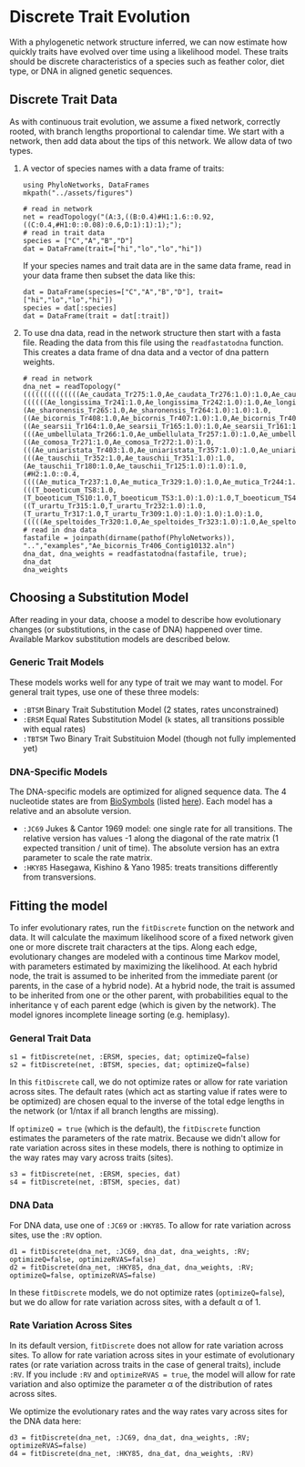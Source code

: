 # Discrete Trait Evolution

With a phylogenetic network structure inferred, we can now estimate how quickly traits
have evolved over time using a likelihood model. These traits should be discrete
characteristics of a species such as feather color, diet type,
or DNA in aligned genetic sequences.

## Discrete Trait Data

As with continuous trait evolution, we assume a fixed network, correctly rooted,
with branch lengths proportional to calendar time. We start with a network, then
add data about the tips of this network. We allow data of two types.

1. A vector of species names with a data frame of traits:

   ```@setup fitDiscrete
   using PhyloNetworks, DataFrames
   mkpath("../assets/figures")
   ```

   ```@example fitDiscrete
   # read in network
   net = readTopology("(A:3,((B:0.4)#H1:1.6::0.92,((C:0.4,#H1:0::0.08):0.6,D:1):1):1);");
   # read in trait data
   species = ["C","A","B","D"]
   dat = DataFrame(trait=["hi","lo","lo","hi"])
   ```

   If your species names and trait data are in the same data frame,
   read in your data frame then subset the data like this:
   ```@example fitDiscrete
   dat = DataFrame(species=["C","A","B","D"], trait=["hi","lo","lo","hi"])
   species = dat[:species]
   dat = DataFrame(trait = dat[:trait])
   ```

2. To use dna data, read in the network structure then start with a fasta
   file. Reading the data from this file using the `readfastatodna` function.
   This creates a data frame of dna data and a vector of dna pattern weights.

   ```@example fitDiscrete
   # read in network
   dna_net = readTopology("((((((((((((((Ae_caudata_Tr275:1.0,Ae_caudata_Tr276:1.0):1.0,Ae_caudata_Tr139:1.0):1.0)#H1:1.0::0.6,((((((Ae_longissima_Tr241:1.0,Ae_longissima_Tr242:1.0):1.0,Ae_longissima_Tr355:1.0):1.0,(Ae_sharonensis_Tr265:1.0,Ae_sharonensis_Tr264:1.0):1.0):1.0,((Ae_bicornis_Tr408:1.0,Ae_bicornis_Tr407:1.0):1.0,Ae_bicornis_Tr406:1.0):1.0):1.0,((Ae_searsii_Tr164:1.0,Ae_searsii_Tr165:1.0):1.0,Ae_searsii_Tr161:1.0):1.0):1.0)#H2:1.0::0.6):1.0,(((Ae_umbellulata_Tr266:1.0,Ae_umbellulata_Tr257:1.0):1.0,Ae_umbellulata_Tr268:1.0):1.0,#H1:1.0::0.4):1.0):1.0,((Ae_comosa_Tr271:1.0,Ae_comosa_Tr272:1.0):1.0,(((Ae_uniaristata_Tr403:1.0,Ae_uniaristata_Tr357:1.0):1.0,Ae_uniaristata_Tr402:1.0):1.0,Ae_uniaristata_Tr404:1.0):1.0):1.0):1.0,(((Ae_tauschii_Tr352:1.0,Ae_tauschii_Tr351:1.0):1.0,(Ae_tauschii_Tr180:1.0,Ae_tauschii_Tr125:1.0):1.0):1.0,(#H2:1.0::0.4,((((Ae_mutica_Tr237:1.0,Ae_mutica_Tr329:1.0):1.0,Ae_mutica_Tr244:1.0):1.0,Ae_mutica_Tr332:1.0):1.0)#H4:1.0::0.6):1.0):1.0):1.0,(((T_boeoticum_TS8:1.0,(T_boeoticum_TS10:1.0,T_boeoticum_TS3:1.0):1.0):1.0,T_boeoticum_TS4:1.0):1.0,((T_urartu_Tr315:1.0,T_urartu_Tr232:1.0):1.0,(T_urartu_Tr317:1.0,T_urartu_Tr309:1.0):1.0):1.0):1.0):1.0,(((((Ae_speltoides_Tr320:1.0,Ae_speltoides_Tr323:1.0):1.0,Ae_speltoides_Tr223:1.0):1.0,Ae_speltoides_Tr251:1.0):1.0):1.0,#H4:1.0::0.4):1.0):1.0):1.0,Ta_caputMedusae_TB2:1.0):1.0,S_vavilovii_Tr279:1.0):1.0,Er_bonaepartis_TB1:1.0):1.0,H_vulgare_HVens23:1.0);");
   # read in dna data
   fastafile = joinpath(dirname(pathof(PhyloNetworks)), "..","examples","Ae_bicornis_Tr406_Contig10132.aln")
   dna_dat, dna_weights = readfastatodna(fastafile, true);
   dna_dat
   dna_weights
   ```

## Choosing a Substitution Model

After reading in your data, choose a model to describe how evolutionary changes
(or substitutions, in the case of DNA) happened over time.
Available Markov substitution models are described below.

### Generic Trait Models

These models works well for any type of trait we may want to model. For general
trait types, use one of these three models:
- `:BTSM` Binary Trait Substitution Model (2 states, rates unconstrained)
- `:ERSM` Equal Rates Substitution Model
  (`k` states, all transitions possible with equal rates)
- `:TBTSM` Two Binary Trait Substituion Model (though not fully implemented yet)

### DNA-Specific Models

The DNA-specific models are optimized for aligned sequence data.
The 4 nucleotide states are from
[BioSymbols](https://github.com/BioJulia/BioSymbols.jl)
(listed [here](http://biojulia.net/BioSymbols.jl/stable/nucleicacids/)).
Each model has a relative and an absolute version.
- `:JC69` Jukes & Cantor 1969 model: one single rate for all transitions.
  The relative version has values -1 along the diagonal of the rate matrix
  (1 expected transition / unit of time). The absolute version has an extra
  parameter to scale the rate matrix.
- `:HKY85` Hasegawa, Kishino & Yano 1985: treats transitions differently
  from transversions.

## Fitting the model

To infer evolutionary rates, run the `fitDiscrete` function on the network and data.
It will calculate the maximum likelihood score of a fixed network
given one or more discrete trait characters at the tips.
Along each edge, evolutionary changes
are modeled with a continous time Markov model, with parameters estimated by
maximizing the likelihood. At each hybrid node, the trait is assumed to be
inherited from the immediate parent (or parents, in the case of a hybrid node).
At a hybrid node, the trait is assumed to be inherited from one or the other
parent, with probabilities equal to the inheritance γ of each parent edge
(which is given by the network).
The model ignores incomplete lineage sorting (e.g. hemiplasy).

### General Trait Data

```@repl fitDiscrete
s1 = fitDiscrete(net, :ERSM, species, dat; optimizeQ=false)
s2 = fitDiscrete(net, :BTSM, species, dat; optimizeQ=false)
```
In this `fitDiscrete` call, we do not optimize rates or allow for rate variation
across sites. The default rates (which act as starting value if rates
were to be optimized) are chosen equal to the inverse of the total edge lengths
in the network (or 1/ntax if all branch lengths are missing).

If `optimizeQ = true` (which is the default), the `fitDiscrete`
function estimates the parameters of the rate matrix.
Because we didn't allow for rate variation across sites in these models,
there is nothing to optimize in the way rates may vary across traits (sites).

```@repl fitDiscrete
s3 = fitDiscrete(net, :ERSM, species, dat)
s4 = fitDiscrete(net, :BTSM, species, dat)
```

### DNA Data

For DNA data, use one of `:JC69` or `:HKY85`.
To allow for rate variation across sites, use the `:RV` option.

```@example fitDiscrete
d1 = fitDiscrete(dna_net, :JC69, dna_dat, dna_weights, :RV; optimizeQ=false, optimizeRVAS=false)
d2 = fitDiscrete(dna_net, :HKY85, dna_dat, dna_weights, :RV; optimizeQ=false, optimizeRVAS=false)
```
In these `fitDiscrete` models, we do not optimize rates (`optimizeQ=false`), but
we do allow for rate variation across sites, with a default α of 1.

### Rate Variation Across Sites

In its default version, `fitDiscrete` does not allow for rate variation across sites.
To allow for rate variation across sites in your estimate of evolutionary rates
(or rate variation across traits in the case of general traits),
include `:RV`. If you include `:RV` and `optimizeRVAS = true`,
the model will allow for rate variation and
also optimize the parameter α of the distribution of rates across sites.

We optimize the evolutionary rates and the way rates vary across sites for the
DNA data here:
```@repl fitDiscrete
d3 = fitDiscrete(dna_net, :JC69, dna_dat, dna_weights, :RV; optimizeRVAS=false)
d4 = fitDiscrete(dna_net, :HKY85, dna_dat, dna_weights, :RV)
```
